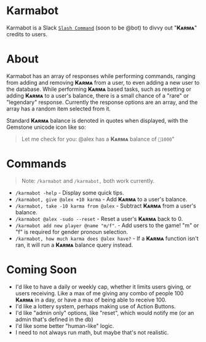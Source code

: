 # Karmabot
Karmabot is a Slack [`Slash Command`](https://api.slack.com/slash-commands) (soon to be @bot) to divvy out "**Ҝᴀʀᴍᴀ**" credits to users.

# About
Karmabot has an array of responses while performing commands, ranging from adding and removing **Ҝᴀʀᴍᴀ** from a user, to even adding a new user to the database. While performing **Ҝᴀʀᴍᴀ** based tasks, such as resetting or adding **Ҝᴀʀᴍᴀ** to a user's balance, there is a small chance of a "rare" or "legendary" response. Currently the response options are an array, and the array has a random item selected from it.

Standard **Ҝᴀʀᴍᴀ** balance is denoted in quotes when displayed, with the Gemstone unicode icon like so:

>Let me check for you:
>@alex has a **Ҝᴀʀᴍᴀ** balance of `💎1000`"

# Commands
>Note: `/karmabot` and `/karmabot,` both work currently.

- `/karmabot -help` - Display some quick tips.
- `/karmabot, give @alex +10 karma` - Add **Ҝᴀʀᴍᴀ** to a user's balance.
- `/karmabot, take -10 karma from @alex` - Subtract **Ҝᴀʀᴍᴀ** from a user's balance.
- `/karmabot @alex -sudo --reset` - Reset a user's **Ҝᴀʀᴍᴀ** back to 0.
- `/karmabot add new player @name "m/f"`. - Add users to the game! "m" or "f" is required for gender pronoun selection.
- `/karmabot, how much karma does @alex have?` - If a **Ҝᴀʀᴍᴀ** function isn't ran, it will run a **Ҝᴀʀᴍᴀ** balance query instead.

# Coming Soon
- I'd like to have a daily or weekly cap, whether it limits users giving, or users receiving. Like a max of me giving any combo of people 100 **Ҝᴀʀᴍᴀ** in a day, or have a max of being able to receive 100.
- I'd like a lottery system, perhaps making use of Action Buttons.
- I'd like "admin only" options, like "reset", which would notify me (or an admin that's defined in the db)
- I'd like some better "human-like" logic.
- I need to not always run math, but maybe that's not realistic.
